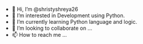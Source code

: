 - 👋 Hi, I’m @shristyshreya26
- 👀 I’m interested in Development using Python.
- 🌱 I’m currently learning Python language and logic.
- 💞️ I’m looking to collaborate on ...
- 📫 How to reach me ...

<!---
shristyshreya26/shristyshreya26 is a ✨ special ✨ repository because its `README.md` (this file) appears on your GitHub profile.
You can click the Preview link to take a look at your changes.
--->
